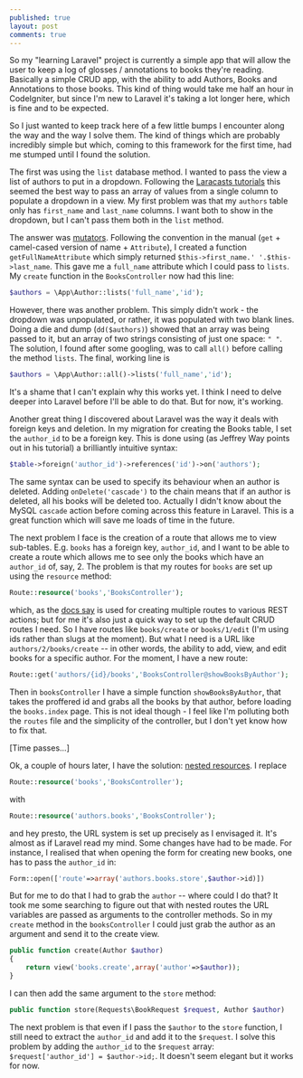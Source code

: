 ```yaml
---
published: true
layout: post
comments: true
---
```


So my "learning Laravel" project is currently a simple app that will allow the user to keep a log of glosses / annotations to books they're reading. Basically a simple CRUD app, with the ability to add Authors, Books and Annotations to those books. This kind of thing would take me half an hour in CodeIgniter, but since I'm new to Laravel it's taking a lot longer here, which is fine and to be expected.

So I just wanted to keep track here of a few little bumps I encounter along the way and the way I solve them. The kind of things which are probably incredibly simple but which, coming to this framework for the first time, had me stumped until I found the solution.

The first was using the `list` database method. I wanted to pass the view a list of authors to put in a dropdown. Following the [Laracasts tutorials](https://laracasts.com/series/laravel-5-fundamentals/episodes/22) this seemed the best way to pass an array of values from a single column to populate a dropdown in a view. My first problem was that my `authors` table only has `first_name` and `last_name` columns. I want both to show in the dropdown, but I can't pass them both in the `list` method.

The answer was [mutators](http://laravel.com/docs/5.1/eloquent-mutators). Following the convention in the manual (`get` + camel-cased version of name + `Attribute`), I created a function `getFullNameAttribute` which simply returned `$this->first_name.' '.$this->last_name`. This gave me a `full_name` attribute which I could pass to `lists`. My `create` function in the `BooksController` now had this line:

```php
$authors = \App\Author::lists('full_name','id');
```
    
However, there was another problem. This simply didn't work - the dropdown was unpopulated, or rather, it was populated with two blank lines. Doing a die and dump (`dd($authors)`) showed that an array was being passed to it, but an array of two strings consisting of just one space: `" "`. The solution, I found after some googling, was to call `all()` before calling the method `lists`. The final, working line is

```php
$authors = \App\Author::all()->lists('full_name','id');
```
    
It's a shame that I can't explain why this works yet. I think I need to delve deeper into Laravel before I'll be able to do that. But for now, it's working.

Another great thing I discovered about Laravel was the way it deals with foreign keys and deletion. In my migration for creating the Books table, I set the `author_id` to be a foreign key. This is done using (as Jeffrey Way points out in his tutorial) a brilliantly intuitive syntax:

```php
$table->foreign('author_id')->references('id')->on('authors');
```

The same syntax can be used to specify its behaviour when an author is deleted. Adding `onDelete('cascade')` to the chain means that if an author is deleted, all his books will be deleted too. Actually I didn't know about the MySQL `cascade` action before coming across this feature in Laravel. This is a great function which will save me loads of time in the future.

The next problem I face is the creation of a route that allows me to view sub-tables. E.g. `books` has a foreign key, `author_id`, and I want to be able to create a route which allows me to see only the books which have an `author_id` of, say, 2. The problem is that my routes for `books` are set up using the `resource` method:

```php
Route::resource('books','BooksController');
```

which, as the [docs say](http://laravel.com/docs/5.1/controllers#restful-resource-controllers) is used for creating multiple routes to various REST actions; but for me it's also just a quick way to set up the default CRUD routes I need. So I have routes like `books/create` or `books/1/edit` (I'm using ids rather than slugs at the moment). But what I need is a URL like `authors/2/books/create` -- in other words, the ability to add, view, and edit books for a specific author. For the moment, I have a new route:

```php
Route::get('authors/{id}/books','BooksController@showBooksByAuthor');
```

Then in `booksController` I have a simple function `showBooksByAuthor`, that takes the proffered id and grabs all the books by that author, before loading the `books.index` page. This is not ideal though - I feel like I'm polluting both the `routes` file and the simplicity of the controller, but I don't yet know how to fix that.

[Time passes...]

Ok, a couple of hours later, I have the solution: [nested resources](http://laravel.com/docs/5.1/controllers#restful-nested-resources). I replace 

```php
Route::resource('books','BooksController');
```

with

```php
Route::resource('authors.books','BooksController');
```
    
and hey presto, the URL system is set up precisely as I envisaged it. It's almost as if Laravel read my mind. Some changes have had to be made. For instance, I realised that when opening the form for creating new books, one has to pass the `author_id` in:

```php
Form::open(['route'=>array('authors.books.store',$author->id)])
```
    
But for me to do that I had to grab the `author` -- where could I do that? It took me some searching to figure out that with nested routes the URL variables are passed as arguments to the controller methods. So in my `create` method in the `booksController` I could just grab the author as an argument and send it to the create view. 

```php
public function create(Author $author)
{
    return view('books.create',array('author'=>$author));
}
```

I can then add the same argument to the `store` method:

```php
public function store(Requests\BookRequest $request, Author $author)
```

The next problem is that even if I pass the `$author` to the `store` function, I still need to extract the `author_id` and add it to the `$request`. I solve this problem by adding the `author_id` to the `$request` array: `$request['author_id'] = $author->id;`. It doesn't seem elegant but it works for now.



